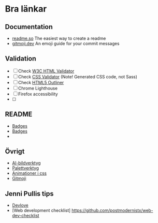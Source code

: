 # Bra länkar

## Documentation
- [readme.so](https://readme.so/) The easiest way to create a readme
- [gitmoji.dev](https://gitmoji.dev/) An emoji guide for your commit messages

## Validation
- [ ] Check [W3C HTML Validator](https://validator.w3.org/#validate_by_input)
- [ ] Check [CSS Validator](https://jigsaw.w3.org/css-validator/#validate_by_input) (Note! Generated CSS code, not Sass)
- [ ] Check [HTML5 Outliner](https://gsnedders.html5.org/outliner/)
- [ ] Chrome Lighthouse
- [ ] Firefox accessibility
- [ ] 
## README
- [Badges](https://github.com/Ileriayo/markdown-badges)
- [Badges](https://github.com/ziadOUA/m3-Markdown-Badges)
- 
## Övrigt
- [AI-bildverktyg](https://designer.microsoft.com/image-creator)
- [Palettverktyg](https://coolors.co/)
- [Animationer i css](https://animate.style/)
- [Gitmoji](https://gitmoji.dev/)

## Jenni Pullis tips 
- [Devlove](https://github.com/postmodernistx/devlove/blob/main/README.md)
- [Web development checklist] https://github.com/postmodernistx/web-dev-checklist
